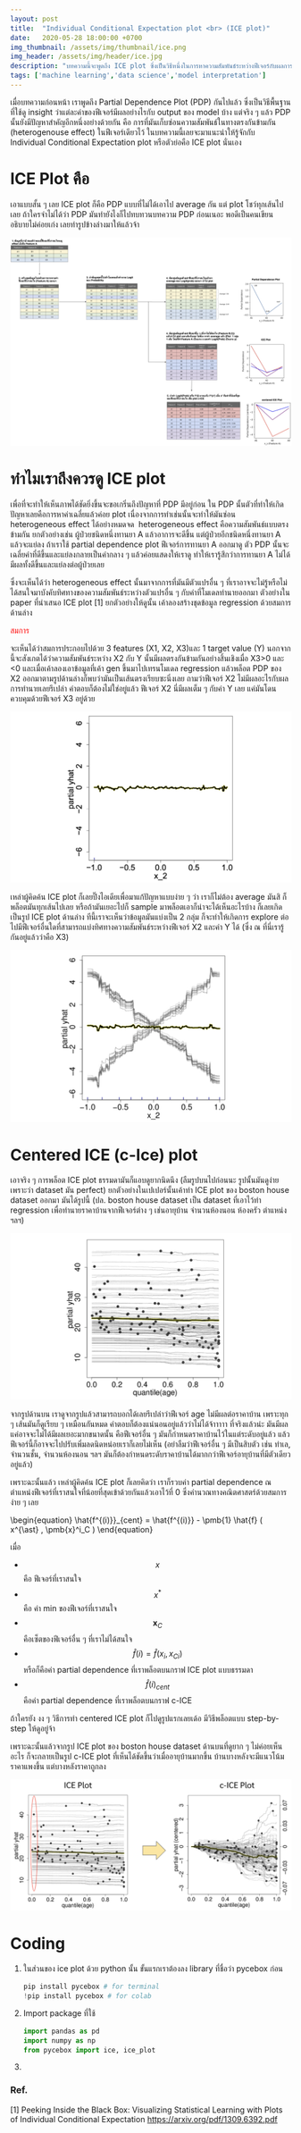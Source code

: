 ```yaml
---
layout: post
title:  "Individual Conditional Expectation plot <br> (ICE plot)"
date:   2020-05-28 18:00:00 +0700
img_thumbnail: /assets/img/thumbnail/ice.png
img_header: /assets/img/header/ice.jpg
description: "บทความนี้จะพูดถึง ICE plot ซึ่งเป็นวิธีหนึ่งในการหาความสัมพันธ์ระหว่างฟีเจอร์กับผลการทำนาย ซึ่งต่อยอดมาจาก PDP plot เพื่อให้เราสามารถเห็น heterogeneous effect ได้"
tags: ['machine learning','data science','model interpretation']
---
```


เมื่อบทความก่อนหน้า เราพูดถึง Partial Dependence Plot (PDP) กันไปแล้ว ซึ่งเป็นวิธีพื้นฐานที่ใช้ดู insight ว่าแต่ละค่าของฟีเจอร์มีผลอย่างไรกับ output ของ model บ้าง แต่จริง ๆ แล้ว PDP นั้นยังมีปัญหาสำคัญอีกหนึ่งอย่างด้วยกัน คือ การที่มันเก็บซ่อนความสัมพันธ์ในทางตรงกันข้ามกัน (heterogenouse effect) ในฟีเจอร์เดียวไว้ ในบทความนี้เลยจะมาแนะนำให้รู้จักกับ Individual Conditional Expectation plot หรือตัวย่อคือ ICE plot นั่นเอง


# ICE Plot คือ
เอาแบบสั้น ๆ เลย ICE plot ก็คือ PDP แบบที่ไม่ได้เอาไป average กัน แต่ plot โชว์ทุกเส้นไปเลย ถ้าใครจำไม่ได้ว่า PDP มันทำยังไงก็ไปทบทวนบทความ PDP ก่อนเนอะ พอดีเป็นคนเขียนอธิบายไม่ค่อยเก่ง เลยทำรูปข้างล่างมาให้แล้วจ้า

![alt text](/assets/img/ICE/Overview.png)

# ทำไมเราถึงควรดู ICE plot
เพื่อที่จะทำให้เห็นภาพได้ชัดยิ่งขึ้นจะขอเกริ่นถึงปัญหาที่ PDP มีอยู่ก่อน ใน PDP นั้นตัวที่ทำให้เกิดปัญหาเลยคือการหาค่าเฉลี่ยแล้วค่อย plot เนื่องจากการทำเช่นนั้นจะทำให้มันซ่อน heterogeneous effect ได้อย่างหมดจด 
heterogeneous effect คือความสัมพันธ์แบบตรงข้ามกัน ยกตัวอย่างเช่น ผู้ป่วยชนิดหนึ่งทานยา A แล้วอาการจะดีขึ้น แต่ผู้ป่วยอีกชนิดหนึ่งทานยา A แล้วจะแย่ลง ถ้าเราใช้ partial dependence plot ฟีเจอร์การทานยา A ออกมาดู ตัว PDP นั้นจะเฉลี่ยค่าที่ดีขึ้นและแย่ลงกลายเป็นค่ากลาง ๆ แล้วค่อยแสดงให้เราดู ทำให้เรารู้สึกว่าการทานยา A ไม่ได้มีผลทั้งดีขึ้นและแย่ลงต่อผู้ป่วยเลย

ซึ่งจะเห็นได้ว่า heterogeneous effect นั้นมาจากการที่มันมีตัวแปรอื่น ๆ ที่เราอาจจะไม่รู้หรือไม่ได้สนใจมาบังคับทิศทางของความสัมพันธ์ระหว่างตัวแปรอื่น ๆ กับค่าที่โมเดลทำนายออกมา
ตัวอย่างใน paper ที่นำเสนอ ICE plot [1] ยกตัวอย่างให้ดูนั้น เค้าลองสร้างชุดข้อมูล regression ด้วยสมการด้านล่าง

<!-- \begin{equation}
\label{eq:dummy_equa}
	f(n) = \begin{cases} n/2 &\mbox{if } n \equiv 0 \\
(3n +1)/2 & \mbox{if } n \equiv 1 \end{cases} \pmod{2}.

\end{equation} -->
<span style="color: red;">สมการ</span>

จะเห็นได้ว่าสมการประกอบไปด้วย 3 features (X1, X2, X3)และ 1 target value (Y) นอกจากนี้จะสังเกตได้ว่าความสัมพันธ์ระหว่าง X2 กับ Y นั้นมีผลตรงกันข้ามกันอย่างสิ้นเชิงเมื่อ X3>0 และ <0 และเมื่อเค้าลองเอาข้อมูลที่เค้า gen ขึ้นมาไปเทรนโมเดล regression แล้วพล็อต PDP ของ X2 ออกมาตามรูปด้านล่างก็พบว่ามันเป็นเส้นตรงเรียบซะนิ่งเลย ถามว่าฟีเจอร์ X2 ไม่มีผลอะไรกับผลการทำนายเลยรึเปล่า คำตอบก็ต้องไม่ใช่อยู่แล้ว ฟีเจอร์ X2 นี่มีผลเต็ม ๆ กับค่า Y เลย แค่มันโดนควบคุมด้วยฟีเจอร์ X3 อยู่ด้วย

![alt text](/assets/img/ICE/pdp-plot-1.png)


เหล่าผู้คิดค้น ICE plot ก็เลยปิ๊งไอเดียเพื่อมาแก้ปัญหาแบบง่าย ๆ ว่า เราก็ไม่ต้อง average มันสิ ก็พล็อตมันทุกเส้นไปเลย หรือถ้ามันเยอะไปก็ sample มาพล็อตเอาก็น่าจะได้เห็นอะไรบ้าง ก็เลยเกิดเป็นรูป ICE plot ด้านล่าง ทีนี้เราจะเห็นว่าข้อมูลมันแบ่งเป็น 2 กลุ่ม ก็จะทำให้เกิดการ explore ต่อไปมีฟีเจอร์อื่นใดที่สามารถแบ่งทิศทางความสัมพันธ์ระหว่างฟีเจอร์ X2 และค่า Y ได้ (ซึ่ง ณ ที่นี่เรารู้กันอยู่แล้วว่าคือ X3)

![alt text](/assets/img/ICE/ice-plot-1.png)


# Centered ICE (c-Ice) plot
เอาจริง ๆ การพล็อต ICE plot ธรรมดามันก็แอบดูยากนิดนึง (ลืมรูปบนไปก่อนนะ รูปนั้นมันดูง่ายเพราะว่า dataset มัน perfect) ยกตัวอย่างในเปเปอร์นั้นเค้าทำ ICE plot ของ boston house dataset ออกมา มันได้รูปนี้ (ปล. boston house dataset เป็น dataset ที่เอาไว้ทำ regression เพื่อทำนายราคาบ้านจากฟีเจอร์ต่าง ๆ เช่นอายุบ้าน จำนวนห้องนอน ห้องครัว ตำแหน่ง ฯลฯ)

![alt text](/assets/img/ICE/ice-plot-2.png)

จากรูปด้านบน เราดูจากรูปแล้วสามารถบอกได้เลยรึเปล่าว่าฟีเจอร์ age ไม่มีผลต่อราคาบ้าน เพราะทุก ๆ เส้นมันก็ดูเรียบ ๆ เหมือนกันหมด คำตอบก็ต้องแน่นอนอยู่แล้วว่าไม่ได้จ้าาาาา ที่จริงแล้วน่ะ มันมีผล แค่อาจจะไม่ได้มีผลเยอะมากขนาดนั้น คือฟีเจอร์อื่น ๆ มันก็กำหนดราคาบ้านไว้ในแต่ระดับอยู่แล้ว แล้วฟีเจอร์นี้ก็อาจจะไปปรับเพิ่มลดนิดหน่อยเราก็เลยไม่เห็น (อย่าลืมว่าฟีเจอร์อื่น ๆ มีเป็นสิบตัว เช่น ทำเล, จำนวนชั้น, จำนวนห้องนอน ฯลฯ มันก็ต้องกำหนดระดับราคาบ้านได้มากกว่าฟีเจอร์อายุบ้านที่มีตัวเดียวอยู่แล้ว) 

เพราะฉะนั้นแล้ว เหล่าผู้คิดค้น ICE plot ก็เลยคิดว่า เราก็รวบค่า partial dependence ณ ตำแหน่งฟีเจอร์ที่เราสนใจที่น้อยที่สุดเข้าด้วยกันแล้วเอาไว้ที่ 0 ซึ่งคำนวณทางคณิตศาสตร์ด้วยสมการง่าย ๆ เลย

\begin{equation}
	\hat{f^{(i)}}_{cent} = \hat{f^{(i)}} - \pmb{1} \hat{f} ( x^{\ast} , \pmb{x}^i_C )
\end{equation}

เมื่อ 
- $$x$$  คือ ฟีเจอร์ที่เราสนใจ
- $$x^\ast$$ คือ ค่า min ของฟีเจอร์ที่เราสนใจ 
- $$\pmb{x}_C$$ คือเซ็ตของฟีเจอร์อื่น ๆ ที่เราไม่ได้สนใจ
- $$\hat{f}(i) = \hat{f}(x_i,x_{Ci})$$ หรือก็คือค่า partial dependence ที่เราพล็อตบนกราฟ ICE plot แบบธรรมดา
- $$\hat{f}(i)_{cent}$$ คือค่า partial dependence ที่เราพล็อตบนกราฟ c-ICE

ถ้าใครยัง งง ๆ วิธีการทำ centered ICE plot ก็ไปดูรูปแรกเลยเด้อ มีวิธีพล็อตแบบ step-by-step ให้ดูอยู่จ้า

เพราะฉะนั้นแล้วจากรูป ICE plot ของ boston house dataset ด้านบนที่ดูยาก ๆ ไม่ค่อยเห็นอะไร ก็จะกลายเป็นรูป c-ICE plot ที่เห็นได้ชัดขึ้นว่าเมื่ออายุบ้านมากขึ้น บ้านบางหลังจะมีแนวโน้มราคาแพงขึ้น แต่บางหลังราคาถูกลง

![alt text](/assets/img/ICE/c-ice-1.png)

# Coding
1. ในส่วนของ ice plot ด้วย python นั้น ขั้นแรกเราต้องลง library ที่ชื่อว่า pycebox ก่อน
	```python
	pip install pycebox # for terminal
	!pip install pycebox # for colab
	```

2. Import package ที่ใช้
	```python
	import pandas as pd
	import numpy as np
	from pycebox import ice, ice_plot
	```

3. 


### Ref.
[1] Peeking Inside the Black Box: Visualizing Statistical Learning with Plots of Individual Conditional Expectation https://arxiv.org/pdf/1309.6392.pdf

